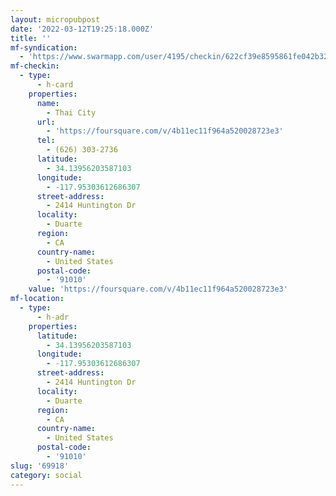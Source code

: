 ```yaml
---
layout: micropubpost
date: '2022-03-12T19:25:18.000Z'
title: ''
mf-syndication:
  - 'https://www.swarmapp.com/user/4195/checkin/622cf39e8595861fe042b32f'
mf-checkin:
  - type:
      - h-card
    properties:
      name:
        - Thai City
      url:
        - 'https://foursquare.com/v/4b11ec11f964a520028723e3'
      tel:
        - (626) 303-2736
      latitude:
        - 34.13956203587103
      longitude:
        - -117.95303612686307
      street-address:
        - 2414 Huntington Dr
      locality:
        - Duarte
      region:
        - CA
      country-name:
        - United States
      postal-code:
        - '91010'
    value: 'https://foursquare.com/v/4b11ec11f964a520028723e3'
mf-location:
  - type:
      - h-adr
    properties:
      latitude:
        - 34.13956203587103
      longitude:
        - -117.95303612686307
      street-address:
        - 2414 Huntington Dr
      locality:
        - Duarte
      region:
        - CA
      country-name:
        - United States
      postal-code:
        - '91010'
slug: '69918'
category: social
---
```

